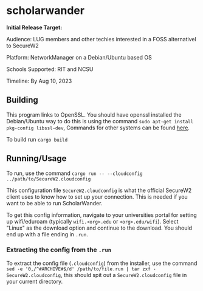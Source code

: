 # scholarwander

**Initial Release Target:**

Audience: LUG members and other techies interested in a FOSS alternativel to SecureW2

Platform: NetworkManager on a Debian/Ubuntu based OS

Schools Supported: RIT and NCSU

Timeline: By Aug 10, 2023

## Building

This program links to OpenSSL. You should have openssl installed
the Debian/Ubuntu way to do this is using the command `sudo apt-get install pkg-config libssl-dev`, Commands for other systems can be found [here](https://docs.rs/openssl/latest/openssl/#automatic).

To build run `cargo build`


## Running/Usage

To run, use the command `cargo run -- --cloudconfig ../path/to/SecureW2.cloudconfig`


This configuration file `SecureW2.cloudconfig` is what the official SecureW2 client uses to know how to set up your connection. This is needed if you want to be able to run ScholarWander.

To get this config information, navigate to your universities portal for setting up wifi/eduroam (typically `wifi.<org>.edu` or `<org>.edu/wifi`). Select "Linux" as the download option and continue to the download. You should end up with a file ending in `.run`.
### Extracting the config from the `.run`
To extract the config file (`.cloudconfig`) from the installer, use the command `sed -e '0,/^#ARCHIVE#$/d' /path/to/file.run | tar zxf - SecureW2.cloudconfig`, this should spit out a `SecureW2.cloudconfig` file in your current directory.

